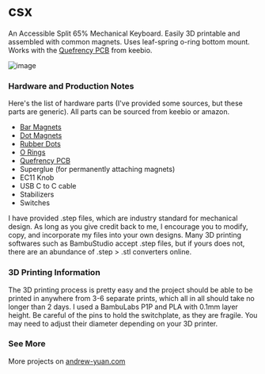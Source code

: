 # csx
An Accessible Split 65% Mechanical Keyboard. Easily 3D printable and assembled with common magnets. Uses leaf-spring o-ring bottom mount. Works with the [Quefrency PCB](https://keeb.io/products/quefrency-rev-5-pcbs-hotswap-65-65xt-split-staggered-keyboard) from keebio.

![image](https://github.com/user-attachments/assets/b175146c-f645-42b3-90a8-bfbcc8ffc6c1)

### Hardware and Production Notes

Here's the list of hardware parts (I've provided some sources, but these parts are generic). All parts can be sourced from keebio or amazon.
- [Bar Magnets](https://www.amazon.com/gp/product/B0B6VNMJP7)
- [Dot Magnets](https://www.amazon.com/gp/product/B09SKHYGLN)
- [Rubber Dots](https://www.amazon.com/gp/product/B06XCNM69B)
- [O Rings](https://www.amazon.com/gp/product/B07YJWT9W7)
- [Quefrency PCB](https://keeb.io/products/quefrency-rev-5-pcbs-hotswap-65-65xt-split-staggered-keyboard)
- Superglue (for permanently attaching magnets)
- EC11 Knob
- USB C to C cable
- Stabilizers
- Switches

I have provided .step files, which are industry standard for mechanical design. As long as you give credit back to me, I encourage you to modify, copy, and incorporate my files into your own designs. Many 3D printing softwares such as BambuStudio accept .step files, but if yours does not, there are an abundance of .step > .stl converters online.

### 3D Printing Information
The 3D printing process is pretty easy and the project should be able to be printed in anywhere from 3-6 separate prints, which all in all should take no longer than 2 days. I used a BambuLabs P1P and PLA with 0.1mm layer height. Be careful of the pins to hold the switchplate, as they are fragile. You may need to adjust their diameter depending on your 3D printer.

### See More
More projects on [andrew-yuan.com](https://andrew-yuan.com/work)

